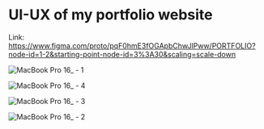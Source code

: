 # UI-UX of my portfolio website
Link: https://www.figma.com/proto/pqF0hmE3fOGApbChwJlPww/PORTFOLIO?node-id=1-2&starting-point-node-id=3%3A30&scaling=scale-down

![MacBook Pro 16_ - 1](https://user-images.githubusercontent.com/126667184/228760650-93fdfa7c-afbc-400b-917f-c3e8434df81b.png)

![MacBook Pro 16_ - 4](https://user-images.githubusercontent.com/126667184/228760668-4b755e6c-2a18-4e26-bfb6-fd1480775be0.png)

![MacBook Pro 16_ - 3](https://user-images.githubusercontent.com/126667184/228760686-cb8f55dd-838a-4863-a06f-076b0b39c1ca.png)

![MacBook Pro 16_ - 2](https://user-images.githubusercontent.com/126667184/228760698-1833a804-0738-41b5-9fea-bba599868221.png)
